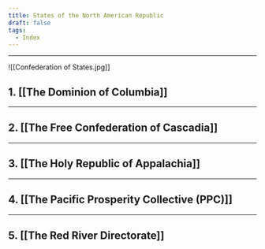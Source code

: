 ```yaml
---
title: States of the North American Republic
draft: false
tags:
  - Index
---
```

---



![[Confederation of States.jpg]]
## **1. [[The Dominion of Columbia]]**


---

## **2. [[The Free Confederation of Cascadia]]**


---

## **3. [[The Holy Republic of Appalachia]]**



---

## **4. [[The Pacific Prosperity Collective (PPC)]]**



---

## **5. [[The Red River Directorate]]**


